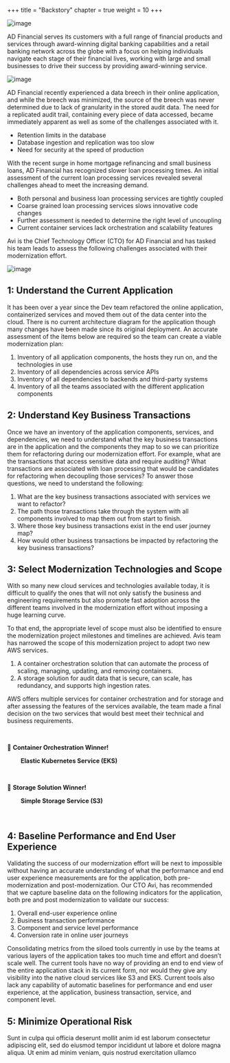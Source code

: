 +++
title = "Backstory"
chapter = true
weight = 10
+++

![image](/images/the_backstory/ad_financial_logo_lrg.png)

AD Financial serves its customers with a full range of financial products and services through award-winning digital banking capabilities and a retail banking network across the globe with a focus on helping individuals navigate each stage of their financial lives, working with  large and small businesses to drive their success by providing award-winning service.

![image](/images/the_backstory/ad_financial_web.png)

AD Financial recently experienced a data breech in their online application, and while the breech was minimized, the source of the breech was never determined due to lack of granularity in the stored audit data.  The need for a replicated audit trail, containing every piece of data accessed, became immediately apparent as well as some of the challenges associated with it.

* Retention limits in the database
* Database ingestion and replication was too slow
* Need for security at the speed of production

With the recent surge in home mortgage refinancing and small business loans, AD Financial has recognized slower loan processing times.  An initial assessment of the current loan processing services revealed several challenges ahead to meet the increasing demand.

* Both personal and business loan processing services are tightly coupled
* Coarse grained loan processing services slows innovative code changes
* Further assessment is needed to determine the right level of uncoupling
* Current container services lack orchestration and scalability features

Avi is the Chief Technology Officer (CTO) for AD Financial and has tasked his team leads to assess the following challenges associated with their modernization effort.

![image](/images/the_backstory/ad_team_cto.png)



## 1: Understand the Current Application

It has been over a year since the Dev team refactored the online application, containerized services and moved them out of the data center into the cloud.  There is no current architecture diagram for the application though many changes have been made since its original deployment. An accurate assessment of the items below are required so the team can create a viable modernization plan:

1.	Inventory of all application components, the hosts they run on, and the technologies in use
2.	Inventory of all dependencies across service APIs
3.	Inventory of all dependencies to backends and third-party systems
4.	Inventory of all the teams associated with the different application components 

## 2: Understand Key Business Transactions

Once we have an inventory of the application components, services, and dependencies, we need to understand what the key business transactions are in the application and the components they map to so we can prioritize them for refactoring during our modernization effort.  For example, what are the transactions that access sensitive data and require auditing?  What transactions are associated with loan processing that would be candidates for refactoring when decoupling those services? To answer those questions, we need to understand the following:

1.	What are the key business transactions associated with services we want to refactor?
2.	The path those transactions take through the system with all components involved to map them out from start to finish.
3.	Where those key business transactions exist in the end user journey map?
4.	How would other business transactions be impacted by refactoring the key business transactions?


## 3: Select Modernization Technologies and Scope

With so many new cloud services and technologies available today, it is difficult to qualify the ones that will not only satisfy the business and engineering requirements but also promote fast adoption across the different teams involved in the modernization effort without imposing a huge learning curve.

To that end, the appropriate level of scope must also be identified to ensure the modernization project milestones and timelines are achieved.  Avis team has narrowed the scope of this modernization project to adopt two new AWS services.

1.	A container orchestration solution that can automate the process of scaling, managing, updating, and removing containers.
2.	A storage solution for audit data that is secure, can scale, has redundancy, and supports high ingestion rates.

AWS offers multiple services for container orchestration and for storage and after assessing the features of the services available, the team made a final decision on the two services that would best meet their technical and business requirements.  

<br>

:small_blue_diamond: **Container Orchestration Winner!**

&nbsp;&nbsp;&nbsp;&nbsp;&nbsp;&nbsp;&nbsp;<i class='fa fa-check-square'></i> **Elastic Kubernetes Service (EKS)**

<br>

:small_blue_diamond: **Storage Solution Winner!**

&nbsp;&nbsp;&nbsp;&nbsp;&nbsp;&nbsp;&nbsp;<i class='fa fa-check-square'></i> **Simple Storage Service (S3)**

<br>


## 4: Baseline Performance and End User Experience

Validating the success of our modernization effort will be next to impossible without having an accurate understanding of what the performance and end user experience measurements are for the application, both pre-modernization and post-modernization.  Our CTO Avi, has recommended that we capture baseline data on the following indicators for the application, both pre and post modernization to validate our success:

1.	Overall end-user experience online
2.	Business transaction performance
3.	Component and service level performance
4.	Conversion rate in online user journeys

Consolidating metrics from the siloed tools currently in use by the teams at various layers of the application takes too much time and effort and doesn’t scale well.  The current tools have no way of providing an end to end view of the entire application stack in its current form, nor would they give any visibility into the native cloud services like S3 and EKS.  Current tools also lack any capability of automatic baselines for performance and end user experience, at the application, business transaction, service, and component level.

## 5: Minimize Operational Risk

Sunt in culpa qui officia deserunt mollit anim id est laborum consectetur adipiscing elit, sed do eiusmod tempor incididunt ut labore et dolore magna aliqua. Ut enim ad minim veniam, quis nostrud exercitation ullamco


